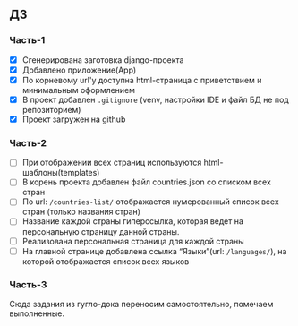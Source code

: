 ## ДЗ
### Часть-1
- [x] Сгенерирована заготовка django-проекта
- [x] Добавлено приложение(App)
- [x] По корневому url'у доступна html-страница с приветствием и минимальным оформлением
- [x] В проект добавлен `.gitignore` (venv, настройки IDE и файл БД не под репозиторием)
- [x] Проект загружен на github

### Часть-2
- [ ] При отображении всех страниц используются html-шаблоны(templates)
- [ ] В корень проекта добавлен файл countries.json со списком всех стран
- [ ] По url: `/countries-list/` отображается нумерованный список всех стран (только названия стран)
- [ ] Название каждой страны гиперссылка, которая ведет на персональную страницу данной страны.
- [ ] Реализована персональная страница для каждой страны
- [ ] На главной странице добавлена ссылка “Языки”(url: `/languages/`), на которой отображается список всех языков

### Часть-3
Сюда задания из гугло-дока переносим самостоятельно, помечаем выполненные.